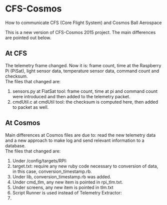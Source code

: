 # CFS-Cosmos
How to communicate CFS (Core Flight System) and Cosmos Ball Aerospace

This is a new version of CFS-Cosmos 2015 project. The main differences are pointed out below.

## At CFS
The telemetry frame changed. Now it is: frame count, time at the Raspberry Pi (PiSat), light sensor data, temperature sensor data, command count and checksum. <br />
The files that changed are:<br />
1. sensors.py at FlatSat tool: frame count, time at pi and command count were introduced and then added to the telemetry packet.<br />
2. cmdUtil.c at cmdUtil tool: the checksum is computed here, then added to packet as well.<br />

## At Cosmos
Main differences at Cosmos files are due to: read the new telemetry data and a new approach to make log and send relevant information to a database.<br />
The files that changed are:<br />
1. Under <cosmos folder>/config/targets/RPI: <br />
  1. target.txt: require any new ruby code necessary to conversion of data, in this case, conversion_timestamp.rb.<br />
  2. Under lib, conversion_timestamp.rb was added.<br />
  3. Under cmd_tlm, any new item is pointed in rpi_tlm.txt. <br />
  4. Under screens, any new item is pointed in tlm.txt <br />
2. Script Runner is used instead of Telemetry Extractor:
  1. 

